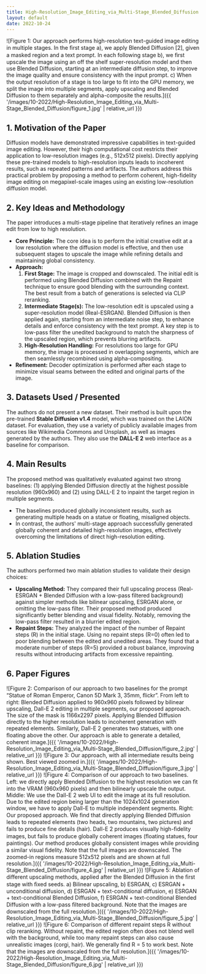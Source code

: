 ```yaml
---
title: High-Resolution_Image_Editing_via_Multi-Stage_Blended_Diffusion
layout: default
date: 2022-10-24
---
```

![Figure 1: Our approach performs high-resolution text-guided image editing in multiple stages. In the ﬁrst stage a), we apply Blended Diffusion [2], given a masked region and a text prompt. In each following stage b), we ﬁrst upscale the image using an off the shelf super-resolution model and then use Blended Diffusion, starting at an intermediate diffusion step, to improve the image quality and ensure consistency with the input prompt. c) When the output resolution of a stage is too large to ﬁt into the GPU memory, we split the image into multiple segments, apply upscaling and Blended Diffusion to them separately and alpha-composite the results.]({{ '/images/10-2022/High-Resolution_Image_Editing_via_Multi-Stage_Blended_Diffusion/figure_1.jpg' | relative_url }})
## 1. Motivation of the Paper
Diffusion models have demonstrated impressive capabilities in text-guided image editing. However, their high computational cost restricts their application to low-resolution images (e.g., 512x512 pixels). Directly applying these pre-trained models to high-resolution inputs leads to incoherent results, such as repeated patterns and artifacts. The authors address this practical problem by proposing a method to perform coherent, high-fidelity image editing on megapixel-scale images using an existing low-resolution diffusion model.

## 2. Key Ideas and Methodology
The paper introduces a multi-stage pipeline that iteratively refines an image edit from low to high resolution.

*   **Core Principle:** The core idea is to perform the initial creative edit at a low resolution where the diffusion model is effective, and then use subsequent stages to upscale the image while refining details and maintaining global consistency.
*   **Approach:**
    1.  **First Stage:** The image is cropped and downscaled. The initial edit is performed using Blended Diffusion combined with the Repaint technique to ensure good blending with the surrounding context. The best result from a batch of generations is selected via CLIP reranking.
    2.  **Intermediate Stage(s):** The low-resolution edit is upscaled using a super-resolution model (Real-ESRGAN). Blended Diffusion is then applied again, starting from an intermediate noise step, to enhance details and enforce consistency with the text prompt. A key step is to low-pass filter the unedited background to match the sharpness of the upscaled region, which prevents blurring artifacts.
    3.  **High-Resolution Handling:** For resolutions too large for GPU memory, the image is processed in overlapping segments, which are then seamlessly recombined using alpha-compositing.
*   **Refinement:** Decoder optimization is performed after each stage to minimize visual seams between the edited and original parts of the image.

## 3. Datasets Used / Presented
The authors do not present a new dataset. Their method is built upon the pre-trained **Stable Diffusion v1.4** model, which was trained on the LAION dataset. For evaluation, they use a variety of publicly available images from sources like Wikimedia Commons and Unsplash, as well as images generated by the authors. They also use the **DALL-E 2** web interface as a baseline for comparison.

## 4. Main Results
The proposed method was qualitatively evaluated against two strong baselines: (1) applying Blended Diffusion directly at the highest possible resolution (960x960) and (2) using DALL-E 2 to inpaint the target region in multiple segments.

*   The baselines produced globally inconsistent results, such as generating multiple heads on a statue or floating, misaligned objects.
*   In contrast, the authors' multi-stage approach successfully generated globally coherent and detailed high-resolution images, effectively overcoming the limitations of direct high-resolution editing.

## 5. Ablation Studies
The authors performed two main ablation studies to validate their design choices:

*   **Upscaling Method:** They compared their full upscaling process (Real-ESRGAN + Blended Diffusion with a low-pass filtered background) against simpler methods like bilinear upscaling, ESRGAN alone, or omitting the low-pass filter. Their proposed method produced significantly better blending and visual fidelity. Notably, removing the low-pass filter resulted in a blurrier edited region.
*   **Repaint Steps:** They analyzed the impact of the number of Repaint steps (R) in the initial stage. Using no repaint steps (R=0) often led to poor blending between the edited and unedited areas. They found that a moderate number of steps (R=5) provided a robust balance, improving results without introducing artifacts from excessive repainting.

## 6. Paper Figures
![Figure 2: Comparison of our approach to two baselines for the prompt “Statue of Roman Emperor, Canon 5D Mark 3, 35mm, ﬂickr”. From left to right: Blended Diffusion applied to 960x960 pixels followed by bilinear upscaling, Dall-E 2 editing in multiple segments, our proposed approach. The size of the mask is 1166x2297 pixels. Applying Blended Diffusion directly to the higher resolution leads to incoherent generation with repeated elements. Similarly, Dall-E 2 generates two statues, with one ﬂoating above the other. Our approach is able to generate a detailed, coherent image.]({{ '/images/10-2022/High-Resolution_Image_Editing_via_Multi-Stage_Blended_Diffusion/figure_2.jpg' | relative_url }})
![Figure 3: Our approach, with all intermediate results being shown. Best viewed zoomed in.]({{ '/images/10-2022/High-Resolution_Image_Editing_via_Multi-Stage_Blended_Diffusion/figure_3.jpg' | relative_url }})
![Figure 4: Comparison of our approach to two baselines. Left: we directly apply Blended Diffusion to the highest resolution we can ﬁt into the VRAM (960x960 pixels) and then bilinearly upscale the output. Middle: We use the Dall-E 2 web UI to edit the image at its full resolution. Due to the edited region being larger than the 1024x1024 generation window, we have to apply Dall-E to multiple independent segments. Right: Our proposed approach. We ﬁnd that directly applying Blended Diffusion leads to repeated elements (two heads, two mountains, two pictures) and fails to produce ﬁne details (hair). Dall-E 2 produces visually high-ﬁdelity images, but fails to produce globally coherent images (ﬂoating statues, four paintings). Our method produces globally consistent images while providing a similar visual ﬁdelity. Note that the full images are downscaled. The zoomed-in regions measure 512x512 pixels and are shown at full resolution.]({{ '/images/10-2022/High-Resolution_Image_Editing_via_Multi-Stage_Blended_Diffusion/figure_4.jpg' | relative_url }})
![Figure 5: Ablation of different upscaling methods, applied after the Blended Diffusion in the ﬁrst stage with ﬁxed seeds. a) Bilinear upscaling, b) ESRGAN, c) ESRGAN + unconditional diffusion, d) ESRGAN + text-conditional diffusion, e) ESRGAN + text-conditional Blended Diffusion, f) ESRGAN + text-conditional Blended Diffusion with a low-pass ﬁltered background. Note that the images are downscaled from the full resolution.]({{ '/images/10-2022/High-Resolution_Image_Editing_via_Multi-Stage_Blended_Diffusion/figure_5.jpg' | relative_url }})
![Figure 6: Comparison of different repaint steps R without clip reranking. Without repaint, the edited region often does not blend well with the background, while too many repaint steps can also cause unrealistic images (corgi, hair). We generally ﬁnd R = 5 to work best. Note that the images are downscaled from the full resolution.]({{ '/images/10-2022/High-Resolution_Image_Editing_via_Multi-Stage_Blended_Diffusion/figure_6.jpg' | relative_url }})
